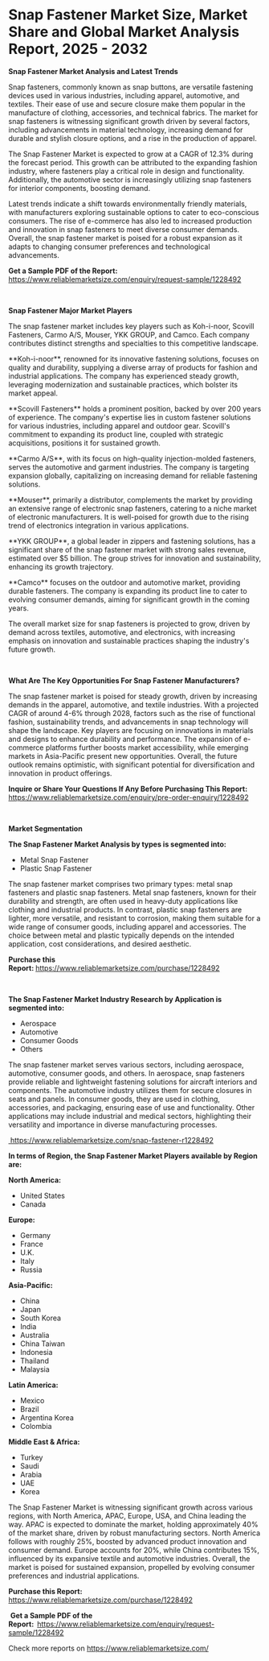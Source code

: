 <p><h1>Snap Fastener Market Size, Market Share and Global Market Analysis Report, 2025 - 2032</h1></p><p><strong>Snap Fastener Market Analysis and Latest Trends</strong></p>
<p><p>Snap fasteners, commonly known as snap buttons, are versatile fastening devices used in various industries, including apparel, automotive, and textiles. Their ease of use and secure closure make them popular in the manufacture of clothing, accessories, and technical fabrics. The market for snap fasteners is witnessing significant growth driven by several factors, including advancements in material technology, increasing demand for durable and stylish closure options, and a rise in the production of apparel.</p><p>The Snap Fastener Market is expected to grow at a CAGR of 12.3% during the forecast period. This growth can be attributed to the expanding fashion industry, where fasteners play a critical role in design and functionality. Additionally, the automotive sector is increasingly utilizing snap fasteners for interior components, boosting demand.</p><p>Latest trends indicate a shift towards environmentally friendly materials, with manufacturers exploring sustainable options to cater to eco-conscious consumers. The rise of e-commerce has also led to increased production and innovation in snap fasteners to meet diverse consumer demands. Overall, the snap fastener market is poised for a robust expansion as it adapts to changing consumer preferences and technological advancements.</p></p>
<p><strong>Get a Sample PDF of the Report:&nbsp;</strong> <a href="https://www.reliablemarketsize.com/enquiry/request-sample/1228492?utm_campaign=2213&utm_medium=2&utm_source=Github&utm_content=ia&utm_term=07022025&utm_id=snap-fastener">https://www.reliablemarketsize.com/enquiry/request-sample/1228492</a></p>
<p>&nbsp;</p>
<p><strong>Snap Fastener Major Market Players</strong></p>
<p><p>The snap fastener market includes key players such as Koh-i-noor, Scovill Fasteners, Carmo A/S, Mouser, YKK GROUP, and Camco. Each company contributes distinct strengths and specialties to this competitive landscape.</p><p>**Koh-i-noor**, renowned for its innovative fastening solutions, focuses on quality and durability, supplying a diverse array of products for fashion and industrial applications. The company has experienced steady growth, leveraging modernization and sustainable practices, which bolster its market appeal.</p><p>**Scovill Fasteners** holds a prominent position, backed by over 200 years of experience. The company's expertise lies in custom fastener solutions for various industries, including apparel and outdoor gear. Scovill's commitment to expanding its product line, coupled with strategic acquisitions, positions it for sustained growth.</p><p>**Carmo A/S**, with its focus on high-quality injection-molded fasteners, serves the automotive and garment industries. The company is targeting expansion globally, capitalizing on increasing demand for reliable fastening solutions.</p><p>**Mouser**, primarily a distributor, complements the market by providing an extensive range of electronic snap fasteners, catering to a niche market of electronic manufacturers. It is well-poised for growth due to the rising trend of electronics integration in various applications.</p><p>**YKK GROUP**, a global leader in zippers and fastening solutions, has a significant share of the snap fastener market with strong sales revenue, estimated over $5 billion. The group strives for innovation and sustainability, enhancing its growth trajectory.</p><p>**Camco** focuses on the outdoor and automotive market, providing durable fasteners. The company is expanding its product line to cater to evolving consumer demands, aiming for significant growth in the coming years.</p><p>The overall market size for snap fasteners is projected to grow, driven by demand across textiles, automotive, and electronics, with increasing emphasis on innovation and sustainable practices shaping the industry's future growth.</p></p>
<p>&nbsp;</p>
<p><strong>What Are The Key Opportunities For Snap Fastener Manufacturers?</strong></p>
<p><p>The snap fastener market is poised for steady growth, driven by increasing demands in the apparel, automotive, and textile industries. With a projected CAGR of around 4-6% through 2028, factors such as the rise of functional fashion, sustainability trends, and advancements in snap technology will shape the landscape. Key players are focusing on innovations in materials and designs to enhance durability and performance. The expansion of e-commerce platforms further boosts market accessibility, while emerging markets in Asia-Pacific present new opportunities. Overall, the future outlook remains optimistic, with significant potential for diversification and innovation in product offerings.</p></p>
<p><strong>Inquire or Share Your Questions If Any Before Purchasing This Report:</strong> <a href="https://www.reliablemarketsize.com/enquiry/pre-order-enquiry/1228492?utm_campaign=2213&utm_medium=2&utm_source=Github&utm_content=ia&utm_term=07022025&utm_id=snap-fastener">https://www.reliablemarketsize.com/enquiry/pre-order-enquiry/1228492</a></p>
<p>&nbsp;</p>
<p><strong>Market Segmentation</strong></p>
<p><strong>The Snap Fastener Market Analysis by types is segmented into:</strong></p>
<p><ul><li>Metal Snap Fastener</li><li>Plastic Snap Fastener</li></ul></p>
<p><p>The snap fastener market comprises two primary types: metal snap fasteners and plastic snap fasteners. Metal snap fasteners, known for their durability and strength, are often used in heavy-duty applications like clothing and industrial products. In contrast, plastic snap fasteners are lighter, more versatile, and resistant to corrosion, making them suitable for a wide range of consumer goods, including apparel and accessories. The choice between metal and plastic typically depends on the intended application, cost considerations, and desired aesthetic.</p></p>
<p><strong>Purchase this Report:&nbsp;</strong><a href="https://www.reliablemarketsize.com/purchase/1228492?utm_campaign=2213&utm_medium=2&utm_source=Github&utm_content=ia&utm_term=07022025&utm_id=snap-fastener">https://www.reliablemarketsize.com/purchase/1228492</a></p>
<p>&nbsp;</p>
<p><strong>The Snap Fastener Market Industry Research by Application is segmented into:</strong></p>
<p><ul><li>Aerospace</li><li>Automotive</li><li>Consumer Goods</li><li>Others</li></ul></p>
<p><p>The snap fastener market serves various sectors, including aerospace, automotive, consumer goods, and others. In aerospace, snap fasteners provide reliable and lightweight fastening solutions for aircraft interiors and components. The automotive industry utilizes them for secure closures in seats and panels. In consumer goods, they are used in clothing, accessories, and packaging, ensuring ease of use and functionality. Other applications may include industrial and medical sectors, highlighting their versatility and importance in diverse manufacturing processes.</p></p>
<p><a href="https://www.reliablemarketsize.com/snap-fastener-r1228492?utm_campaign=2213&utm_medium=2&utm_source=Github&utm_content=ia&utm_term=07022025&utm_id=snap-fastener">&nbsp;https://www.reliablemarketsize.com/snap-fastener-r1228492</a></p>
<p><strong>In terms of Region, the Snap Fastener Market Players available by Region are:</strong></p>
<p>
    <p> <strong> North America: </strong>
        <ul>
            <li>United States</li>
            <li>Canada</li>
        </ul>
        </p> 
    <p> <strong> Europe: </strong>
        <ul>
            <li>Germany</li>
            <li>France</li>
            <li>U.K.</li>
            <li>Italy</li>
            <li>Russia</li>
        </ul>
        </p> 
    <p> <strong> Asia-Pacific: </strong>
        <ul>
            <li>China</li>
            <li>Japan</li>
            <li>South Korea</li>
            <li>India</li>
            <li>Australia</li>
            <li>China Taiwan</li>
            <li>Indonesia</li>
            <li>Thailand</li>
            <li>Malaysia</li>
        </ul>
        </p> 
    <p> <strong> Latin America: </strong>
        <ul>
            <li>Mexico</li>
            <li>Brazil</li>
            <li>Argentina Korea</li>
            <li>Colombia</li>
        </ul>
        </p> 
    <p> <strong> Middle East & Africa: </strong>
        <ul>
            <li>Turkey</li>
            <li>Saudi</li>
            <li>Arabia</li>
            <li>UAE</li>
            <li>Korea</li>
        </ul>
    </p>
    </p>
<p><p>The Snap Fastener Market is witnessing significant growth across various regions, with North America, APAC, Europe, USA, and China leading the way. APAC is expected to dominate the market, holding approximately 40% of the market share, driven by robust manufacturing sectors. North America follows with roughly 25%, boosted by advanced product innovation and consumer demand. Europe accounts for 20%, while China contributes 15%, influenced by its expansive textile and automotive industries. Overall, the market is poised for sustained expansion, propelled by evolving consumer preferences and industrial applications.</p></p>
<p><strong>Purchase this Report: </strong><a href="https://www.reliablemarketsize.com/purchase/1228492?utm_campaign=2213&utm_medium=2&utm_source=Github&utm_content=ia&utm_term=07022025&utm_id=snap-fastener">https://www.reliablemarketsize.com/purchase/1228492</a></p>
<p>&nbsp;<strong>Get a Sample PDF of the Report:&nbsp;&nbsp;</strong><a href="https://www.reliablemarketsize.com/enquiry/request-sample/1228492?utm_campaign=2213&utm_medium=2&utm_source=Github&utm_content=ia&utm_term=07022025&utm_id=snap-fastener">https://www.reliablemarketsize.com/enquiry/request-sample/1228492</a></p>
<p><strong></strong></p>
<p>Check more reports on <a href="https://www.reliablemarketsize.com/?utm_campaign=2213&utm_medium=2&utm_source=Github&utm_content=ia&utm_term=07022025&utm_id=snap-fastener">https://www.reliablemarketsize.com/</a></p>
